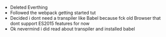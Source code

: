 - Deleted Everthing
- Followed the webpack getting started tut
- Decided i dont need a transpiler like Babel because fck old Browser that dont support ES2015 features for now
- Ok nevermind i did read about transpiler and installed babel